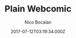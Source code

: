 ---
title: Plain Webcomic
github: https://github.com/peahatlanding/Plain-Webcomic
demo: https://peahatlanding.github.io/Plain-Webcomic/
author: Nico Bocalan
ssg:
  - Jekyll
cms:
  - No Cms
date: 2017-07-12T03:19:34.000Z
description: A simple webcomic theme for Jekyll. Built using Bootstrap.
stale: true
---